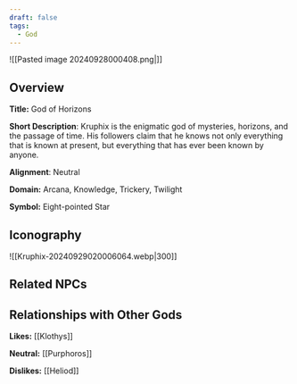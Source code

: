 ```yaml
---
draft: false
tags:
  - God
---
```

![[Pasted image 20240928000408.png|]]
## Overview 

**Title:** God of Horizons

**Short Description**: Kruphix is the enigmatic god of mysteries, horizons, and the passage of time. His followers claim that he knows not only everything that is known at present, but everything that has ever been known by anyone.

**Alignment**: Neutral

**Domain:** Arcana, Knowledge, Trickery, Twilight

**Symbol:** Eight-pointed Star

## Iconography 
![[Kruphix-20240929020006064.webp|300]]

## Related NPCs



## Relationships with Other Gods

**Likes:** [[Klothys]]

**Neutral:** [[Purphoros]]

**Dislikes:** [[Heliod]]
